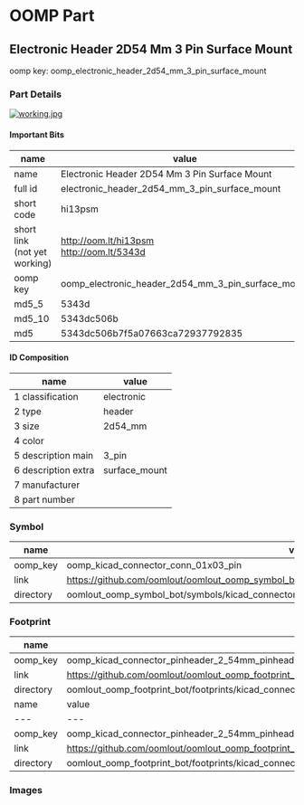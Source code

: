 # OOMP Part  
## Electronic Header 2D54 Mm 3 Pin Surface Mount  
  
oomp key: oomp_electronic_header_2d54_mm_3_pin_surface_mount  
  
### Part Details  
  
[![working.jpg](working_600.jpg)](working.jpg)  
  
#### Important Bits  
| name | value | 
| --- | --- | 
| name | Electronic Header 2D54 Mm 3 Pin Surface Mount | 
| full id | electronic_header_2d54_mm_3_pin_surface_mount | 
| short code | hi13psm | 
| short link<br>(not yet working) | http://oom.lt/hi13psm<br>http://oom.lt/5343d | 
| oomp key | oomp_electronic_header_2d54_mm_3_pin_surface_mount | 
| md5_5 | 5343d | 
| md5_10 | 5343dc506b | 
| md5 | 5343dc506b7f5a07663ca72937792835 | 
#### ID Composition  
| name | value | 
| --- | --- | 
| 1 classification | electronic | 
| 2 type | header | 
| 3 size | 2d54_mm | 
| 4 color |  | 
| 5 description main | 3_pin | 
| 6 description extra | surface_mount | 
| 7 manufacturer |  | 
| 8 part number |  | 
### Symbol  
| name | value | 
| --- | --- | 
| oomp_key | oomp_kicad_connector_conn_01x03_pin | 
| link | https://github.com/oomlout/oomlout_oomp_symbol_bot/tree/main/symbols/kicad_connector_conn_01x03_pin | 
| directory | oomlout_oomp_symbol_bot/symbols/kicad_connector_conn_01x03_pin//working/working.kicad_sym | 
### Footprint  
| name | value | 
| --- | --- | 
| oomp_key | oomp_kicad_connector_pinheader_2_54mm_pinheader_1x03_p2_54mm_vertical | 
| link | https://github.com/oomlout/oomlout_oomp_footprint_bot/tree/main/foootprntss/kicad_connector_pinheader_2_54mm_pinheader_1x03_p2_54mm_vertical | 
| directory | oomlout_oomp_footprint_bot/footprints/kicad_connector_pinheader_2_54mm_pinheader_1x03_p2_54mm_vertical//working/working.kicad_mod | 
| name | value | 
| --- | --- | 
| oomp_key | oomp_kicad_connector_pinheader_2_54mm_pinheader_1x03_p2_54mm_vertical_smd_pin | 
| link | https://github.com/oomlout/oomlout_oomp_footprint_bot/tree/main/foootprntss/kicad_connector_pinheader_2_54mm_pinheader_1x03_p2_54mm_vertical_smd_pin | 
| directory | oomlout_oomp_footprint_bot/footprints/kicad_connector_pinheader_2_54mm_pinheader_1x03_p2_54mm_vertical_smd_pin//working/working.kicad_mod | 
### Images  
